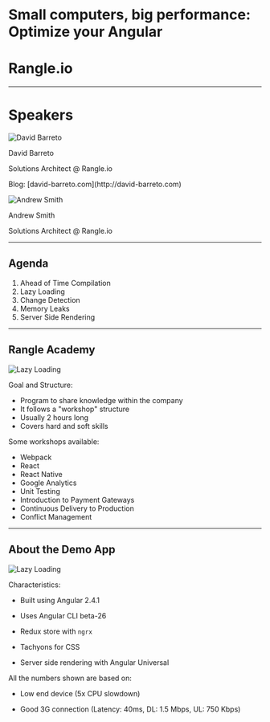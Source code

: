 # Small computers, big performance: Optimize your Angular

# Rangle.io

---

# Speakers

<div>

![David Barreto](content/images/rangle-wiki-david.jpg)
<!-- .element: class="float-left x-small" -->

<p>David Barreto</p>
<p>Solutions Architect @ Rangle.io</p>
<p>Blog: [david-barreto.com](http://david-barreto.com)</p>

</div>

<div class="clear">

![Andrew Smith](content/images/rangle-wiki-andrew.jpg)
<!-- .element: class="float-left x-small" -->

<p>Andrew Smith</p>
<p>Solutions Architect @ Rangle.io</p>

</div>

---

## Agenda

1. Ahead of Time Compilation
1. Lazy Loading
1. Change Detection
1. Memory Leaks
1. Server Side Rendering

---

## Rangle Academy

![Lazy Loading](content/images/app-screen-shot.png)
<!-- .element: class="float-left small" -->

Goal and Structure:

- Program to share knowledge within the company
- It follows a "workshop" structure
- Usually 2 hours long
- Covers hard and soft skills

Some workshops available:

- Webpack
- React
- React Native
- Google Analytics
- Unit Testing
- Introduction to Payment Gateways
- Continuous Delivery to Production
- Conflict Management

---

## About the Demo App

![Lazy Loading](content/images/app-screen-shot-2.png)
<!-- .element: style="width: 350px; float: left; margin-right: 20px;" -->

Characteristics:

- Built using Angular 2.4.1

- Uses Angular CLI beta-26

- Redux store with `ngrx`

- Tachyons for CSS

- Server side rendering with Angular Universal

All the numbers shown are based on:

- Low end device (5x CPU slowdown)

- Good 3G connection (Latency: 40ms, DL: 1.5 Mbps, UL: 750 Kbps)

